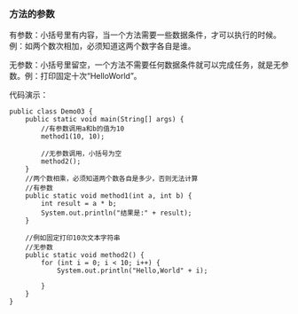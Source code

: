 ### 方法的参数

有参数：小括号里有内容，当一个方法需要一些数据条件，才可以执行的时候。例：如两个数次相加，必须知道这两个数字各自是谁。

无参数：小括号里留空，一个方法不需要任何数据条件就可以完成任务，就是无参数。例：打印固定十次“HelloWorld”。

代码演示：

```
public class Demo03 {
    public static void main(String[] args) {
        //有参数调用a和b的值为10
        method1(10, 10);
        
        //无参数调用，小括号为空
        method2();
    }
    //两个数相乘，必须知道两个数各自是多少，否则无法计算
    //有参数
    public static void method1(int a, int b) {
        int result = a * b;
        System.out.println("结果是:" + result);
    }

    //例如固定打印10次文本字符串
    //无参数
    public static void method2() {
        for (int i = 0; i < 10; i++) {
            System.out.println("Hello,World" + i);

        }
    }
}
```